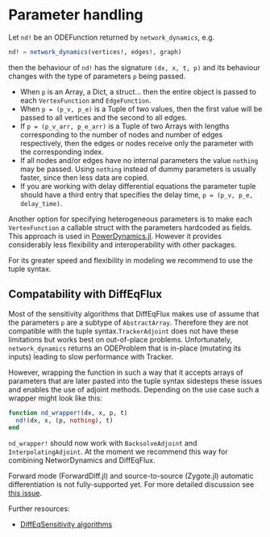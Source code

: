 # Parameter handling

Let `nd!` be an ODEFunction returned by `network_dynamics`, e.g.

```julia
nd! = network_dynamics(vertices!, edges!, graph)
```

 then the behaviour of `nd!` has the signature `(dx, x, t, p)` and its behaviour changes with the type of parameters `p` being passed.

  * When `p` is an Array, a Dict, a struct... then the entire object is passed to each `VertexFunction` and `EdgeFunction`.
  * When `p = (p_v, p_e)` is a Tuple of two values, then the first value will be passed to all vertices and the second to all edges.
  * If `p = (p_v_arr, p_e_arr)` is a Tuple of two Arrays with lengths corresponding to the number of nodes and number of edges respectively, then the edges or nodes receive only the parameter with the corresponding index.
  * If all nodes and/or edges have no internal parameters the value `nothing` may be passed. Using `nothing` instead of dummy parameters is usually faster, since then less data are copied.
  * If you are working with delay differential equations the parameter tuple should have a third entry that specifies the delay time, `p = (p_v, p_e, delay_time)`.

Another option for specifying heterogeneous parameters is to make each `VertexFunction` a callable struct with the parameters hardcoded as fields. This approach is used in [PowerDynamics.jl](https://github.com/JuliaEnergy/PowerDynamics.jl). However it provides considerably less flexibility and interoperability with other packages.

For its greater speed and flexibility in modeling we recommend to use the tuple syntax.



## Compatability with DiffEqFlux

Most of the sensitivity algorithms that DiffEqFlux makes use of assume that the parameters `p` are a subtype of `AbstractArray`. Therefore they are not compatible with the tuple syntax.`TrackerAdjoint` does not have these limitations but works best on out-of-place problems. Unfortunately, `network_dynamics` returns an ODEProblem that is in-place (mutating its inputs) leading to slow performance with Tracker.

However, wrapping the function in such a way that it accepts arrays of parameters that are later pasted into the tuple syntax sidesteps these issues and enables the use of adjoint methods. Depending on the use case such a wrapper might look like this:

```julia
function nd_wrapper!(dx, x, p, t)
  nd!(dx, x, (p, nothing), t)
end
```

`nd_wrapper!` should now work with `BacksolveAdjoint` and `InterpolatingAdjoint`. At the moment we recommend this way for combining NetworDynamics and DiffEqFlux.

Forward mode (ForwardDiff.jl) and source-to-source (Zygote.jl)  automatic differentiation  is not fully-supported yet. For more detailed discussion see [this issue](https://github.com/FHell/NetworkDynamics.jl/issues/34).

Further resources:

* [DiffEqSensitivity algorithms](https://diffeq.sciml.ai/stable/analysis/sensitivity/)
